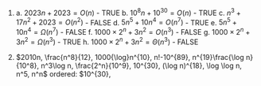 1. 
   a. $2023n + 2023 = O(n)$ - TRUE
   b. $10^8n + 10^{30} = O(n)$ - TRUE
   c. $n^3 + 17n^2 + 2023 = O(n^2)$ - FALSE
   d. $5n^5 + 10n^4 = O(n^7)$ - TRUE
   e. $5n^5 + 10n^4 = \Omega(n^7)$ - FALSE
   f. $1000 \times 2^n + 3n^2 = O(n^3)$ - FALSE
   g. $1000 \times 2^n + 3n^2 = \Omega(n^3)$ - TRUE
   h. $1000 \times 2^n + 3n^2 = \Theta(n^3)$ - FALSE

2. $2010n, \frac{n^8}{12}, 1000{\log}n^{10}, n!-10^{89}, n^{19}\frac{\log n}{10^8}, n^3\log n, \frac{2^n}{10^9}, 10^{30}, (\log n)^{18}, \log \log n, n^5, n^n$ 
   ordered:
    $10^{30}, 